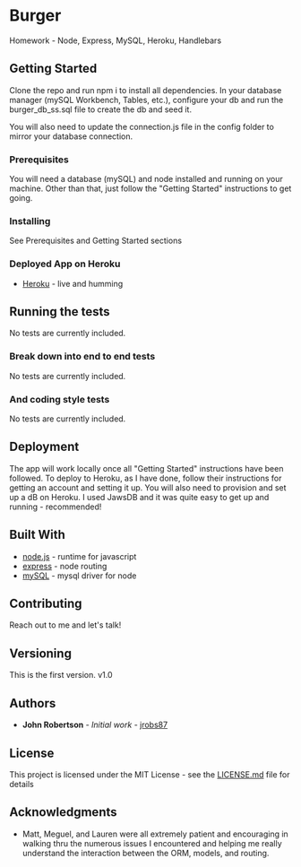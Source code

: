# Burger
Homework - Node, Express, MySQL, Heroku, Handlebars

## Getting Started

Clone the repo and run npm i to install all dependencies.  In your database manager (mySQL Workbench, Tables, etc.), configure your db and run the burger_db_ss.sql file to create the db and seed it.

You will also need to update the connection.js file in the config folder to mirror your database connection.

### Prerequisites

You will need a database (mySQL) and node installed and running on your machine.
Other than that, just follow the "Getting Started" instructions to get going.

### Installing

See Prerequisites and Getting Started sections

### Deployed App on Heroku

* [Heroku](https://burger-noms.herokuapp.com/) - live and humming

## Running the tests

No tests are currently included.

### Break down into end to end tests

No tests are currently included.

### And coding style tests

No tests are currently included.

## Deployment

The app will work locally once all "Getting Started" instructions have been followed.
To deploy to Heroku, as I have done, follow their instructions for getting an account and setting it up.  You will also need to provision and set up a dB on Heroku. I used JawsDB and it was quite easy to get up and running - recommended!

## Built With

* [node.js](https://nodejs.org/en/) - runtime for javascript
* [express](https://www.npmjs.com/package/express) - node routing
* [mySQL](https://www.npmjs.com/package/mysql) - mysql driver for node

## Contributing

Reach out to me and let's talk!

## Versioning

This is the first version.  v1.0

## Authors

* **John Robertson** - *Initial work* - [jrobs87](https://github.com/jrobs87)

## License

This project is licensed under the MIT License - see the [LICENSE.md](LICENSE.md) file for details

## Acknowledgments

* Matt, Meguel, and Lauren were all extremely patient and encouraging in walking thru the numerous issues I encountered and helping me really understand the interaction between the ORM, models, and routing.


